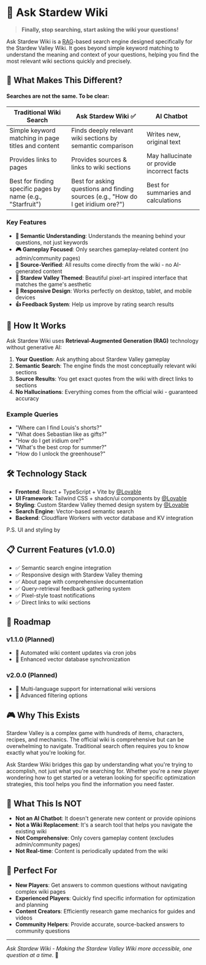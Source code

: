 # 🌾 Ask Stardew Wiki

> **Finally, stop searching, start asking the wiki your questions!**

Ask Stardew Wiki is a [RAG](https://developers.cloudflare.com/ai-search/concepts/what-is-rag/)-based search engine designed specifically for the Stardew Valley Wiki. It goes beyond simple keyword matching to understand the meaning and context of your questions, helping you find the most relevant wiki sections quickly and precisely.

## 🎯 What Makes This Different?

#### Searches are not the same. To be clear:

| Traditional Wiki Search | Ask Stardew Wiki ✅ | AI Chatbot |
|------------------------|---------------------|------------|
| Simple keyword matching in page titles and content | Finds deeply relevant wiki sections by semantic comparison | Writes new, original text |
| Provides links to pages | Provides sources & links to wiki sections | May hallucinate or provide incorrect facts |
| Best for finding specific pages by name (e.g., "Starfruit") | Best for asking questions and finding sources (e.g., "How do I get iridium ore?") | Best for summaries and calculations |

### Key Features

- **🧠 Semantic Understanding**: Understands the meaning behind your questions, not just keywords
- **🎮 Gameplay Focused**: Only searches gameplay-related content (no admin/community pages)
- **📖 Source-Verified**: All results come directly from the wiki - no AI-generated content
- **🎨 Stardew Valley Themed**: Beautiful pixel-art inspired interface that matches the game's aesthetic
- **📱 Responsive Design**: Works perfectly on desktop, tablet, and mobile devices
- **👍 Feedback System**: Help us improve by rating search results

## 🚀 How It Works

Ask Stardew Wiki uses **Retrieval-Augmented Generation (RAG)** technology without generative AI:

1. **Your Question**: Ask anything about Stardew Valley gameplay
2. **Semantic Search**: The engine finds the most conceptually relevant wiki sections
3. **Source Results**: You get exact quotes from the wiki with direct links to sections
4. **No Hallucinations**: Everything comes from the official wiki - guaranteed accuracy

### Example Queries

- "Where can I find Louis's shorts?"
- "What does Sebastian like as gifts?"
- "How do I get iridium ore?"
- "What's the best crop for summer?"
- "How do I unlock the greenhouse?"

## 🛠️ Technology Stack

- **Frontend**: React + TypeScript + Vite by [@Lovable](https://lovable.dev/)
- **UI Framework**: Tailwind CSS + shadcn/ui components by [@Lovable](https://lovable.dev/)
- **Styling**: Custom Stardew Valley themed design system by [@Lovable](https://lovable.dev/)
- **Search Engine**: Vector-based semantic search
- **Backend**: Cloudflare Workers with vector database and KV integration

P.S. UI and styling by 

## 📋 Current Features (v1.0.0)

- ✅ Semantic search engine integration
- ✅ Responsive design with Stardew Valley theming
- ✅ About page with comprehensive documentation
- ✅ Query-retrieval feedback gathering system
- ✅ Pixel-style toast notifications
- ✅ Direct links to wiki sections

## 🔮 Roadmap

### v1.1.0 (Planned)
- 🔄 Automated wiki content updates via cron jobs
- 🔄 Enhanced vector database synchronization

### v2.0.0 (Planned)
- 🔄 Multi-language support for international wiki versions
- 🔄 Advanced filtering options

## 🎮 Why This Exists

Stardew Valley is a complex game with hundreds of items, characters, recipes, and mechanics. The official wiki is comprehensive but can be overwhelming to navigate. Traditional search often requires you to know exactly what you're looking for.

Ask Stardew Wiki bridges this gap by understanding what you're trying to accomplish, not just what you're searching for. Whether you're a new player wondering how to get started or a veteran looking for specific optimization strategies, this tool helps you find the information you need faster.

## 🚫 What This Is NOT

- **Not an AI Chatbot**: It doesn't generate new content or provide opinions
- **Not a Wiki Replacement**: It's a search tool that helps you navigate the existing wiki
- **Not Comprehensive**: Only covers gameplay content (excludes admin/community pages)
- **Not Real-time**: Content is periodically updated from the wiki

## 🎯 Perfect For

- **New Players**: Get answers to common questions without navigating complex wiki pages
- **Experienced Players**: Quickly find specific information for optimization and planning
- **Content Creators**: Efficiently research game mechanics for guides and videos
- **Community Helpers**: Provide accurate, source-backed answers to community questions

---

*Ask Stardew Wiki - Making the Stardew Valley Wiki more accessible, one question at a time.* 🌾
